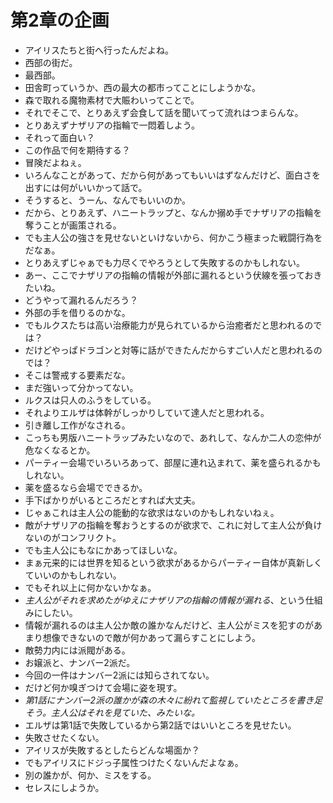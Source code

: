 # 第2章の企画
- アイリスたちと街へ行ったんだよね。
- 西部の街だ。
- 最西部。
- 田舎町っていうか、西の最大の都市ってことにしようかな。
- 森で取れる魔物素材で大賑わいってことで。
- それでそこで、とりあえず会食して話を聞いてって流れはつまらんな。
- とりあえずナザリアの指輪で一悶着しよう。
- それって面白い？
- この作品で何を期待する？
- 冒険だよねぇ。
- いろんなことがあって、だから何があってもいいはずなんだけど、面白さを出すには何がいいかって話で。
- そうすると、うーん、なんでもいいのか。
- だから、とりあえず、ハニートラップと、なんか搦め手でナザリアの指輪を奪うことが画策される。
- でも主人公の強さを見せないといけないから、何かこう極まった戦闘行為をだなぁ。
- とりあえずじゃぁでも力尽くでやろうとして失敗するのかもしれない。
- あー、ここでナザリアの指輪の情報が外部に漏れるという伏線を張っておきたいね。
- どうやって漏れるんだろう？
- 外部の手を借りるのかな。
- でもルクスたちは高い治療能力が見られているから治癒者だと思われるのでは？
- だけどやっぱドラゴンと対等に話ができたんだからすごい人だと思われるのでは？
- そこは警戒する要素だな。
- まだ強いって分かってない。
- ルクスは只人のふうをしている。
- それよりエルザは体幹がしっかりしていて達人だと思われる。
- 引き離し工作がなされる。
- こっちも男版ハニートラップみたいなので、あれして、なんか二人の恋仲が危なくなるとか。
- パーティー会場でいろいろあって、部屋に連れ込まれて、薬を盛られるかもしれない。
- 薬を盛るなら会場でできるか。
- 手下ばかりがいるところだとすれば大丈夫。
- じゃぁこれは主人公の能動的な欲求はないのかもしれないねぇ。
- 敵がナザリアの指輪を奪おうとするのが欲求で、これに対して主人公が負けないのがコンフリクト。
- でも主人公にもなにかあってほしいな。
- まぁ元来的には世界を知るという欲求があるからパーティー自体が真新しくていいのかもしれない。
- でもそれ以上に何かないかなぁ。
- _主人公がそれを求めたがゆえにナザリアの指輪の情報が漏れる_、という仕組みにしたい。
- 情報が漏れるのは主人公か敵の誰かなんだけど、主人公がミスを犯すのがあまり想像できないので敵が何かあって漏らすことにしよう。
- 敵勢力内には派閥がある。
- お嬢派と、ナンバー2派だ。
- 今回の一件はナンバー2派には知らされてない。
- だけど何か嗅ぎつけて会場に姿を現す。
- _第1話にナンバー2派の誰かが森の木々に紛れて監視していたところを書き足そう。主人公はそれを見ていた、みたいな。_
- エルザは第1話で失敗しているから第2話ではいいところを見せたい。
- 失敗させたくない。
- アイリスが失敗するとしたらどんな場面か？
- でもアイリスにドジっ子属性つけたくないんだよなぁ。
- 別の誰かが、何か、ミスをする。
- セレスにしようか。
